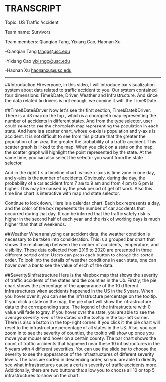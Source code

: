 # TRANSCRIPT

Topic: US Traffic Accident

Team name: Survivors

Team members: Qianqian Tang, Yixiang Cao, Haonan Xu


-Qianqian Tang <tangq@usc.edu>

-Yixiang Cao <yixiangc@usc.edu>

-Haonan Xu <haonanxu@usc.edu>

---
##Introduction
Hi everyone, in this video, I will introduce our visualization system about data related to traffic accident to you. Our system contained four dimensions: Time&Date, Driver, Weather and Infrastructure. And since the data related to drivers is not enough, we comine it with the Time&Date

##Time&Date&Driver
Now let's see the first section, Time&Date&Driver. There is a d3 map on the top , which is a choropleth map representing the number of accidents in different states. And from the type selector, user could select to see the choropleth map representing the population in each state. And here is a scatter chart, whose x-axis is population and y-axis is accident. It is not difficult to see from this picture that the greater the population of an area, the greater the probability of a traffic accident.
This scatter graph is linked to the map. When you click on a state on the map, the scatter graph will highlight the point represented by the state. 
At the same time, you can also select the selector you want from the state selector.


And in the right t is a timeline chart. whose x-axis is time zone in one day, and y-aixs is the number of accidents. Obviously, during the day, the probability of a car accident from 7 am to 9 am and from 4 pm to 6 pm is higher. This may be caused by the peak period of get off work. Also this time line chart is interactive with map and state selector.

Continue to look down, Here is a calendar chart. 
Each box represents a day, and the color of the box represents the number of car accidents that occurred during that day. 
It can be inferred that the traffic safety risk is higher in the second half of each year, and the risk of working days is much higher than that of weekends.



##Weather
When analyzing car accident data, the weather condition is necessary to be taken into consideration. This is a grouped bar chart that shows the relationship between the number of accidents, temperature, and visibility. These data collected from 2016 to 2020 are presented in three different sorted order. Users can press each button to change the sorted order. To look into the details of weather conditions in each state, one can hover over a bar to see the value of each of the data.

##Severity&Infrastructure
Here is the Mapbox map that shows the severity of traffic accidents of the states and the counties in the US. Firstly, the pie chart shows the percentage of the appearance of the 10 different infrastructures when accidents happened in the US in the 5 years. When you hover over it, you can see the infrastructure percentage on the tooltip. If you click a state on the map, the pie chart will show the infrastructure data to the corresponding state. The legend of the infrastructure with 0 value will fade to gray. If you hover over the state, you are able to see the average severity level of the states on the tooltip in the top-left corner. There is also a button in the top-right corner. If you click it, the pie chart will reset to the infrastructure percentage of all states in the US. Also, you can zoom in to see the severity of counties, the tooltip will show up once you move your mouse and hover on a certain county. The bar chart shows the count of traffic accidents that happened near these 10 infrastructures in the 5 years with 4 different severities. You can use the slide bar to choose the severity to see the appearance of the infrastructures of different severity levels. The bars are sorted in descending order, so you are able to directly see what infrastructures cause a certain severity of traffic accidents more. Additionally, there are two buttons that allow you to choose all 10 or top 5 infrastructures to show on the chart.




